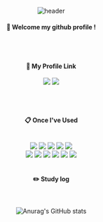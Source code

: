 <div align="center"> 

![header](https://capsule-render.vercel.app/api?type=cylinder&color=137CBD&height=150&section=header&text=LeeHoYoung&fontColor=ffffff&fontSize=70&animation=fadeIn&fontAlignY=55&desc=%20&descAlignY=62&descAlign=62)
  
####  :wave: Welcome my github profile !

  
 <br/>
 <br/>
  
####  :wave: My Profile Link
  
  <a href="https://www.notion.so/d1feed120b1b4997811ae56452fd30b8"><img src="https://img.shields.io/badge/Notion-000000?style=for-the-badge&logo=Notion&logoColor=white"></a>
  <a href="https://velog.io/@c65621"><img src="https://img.shields.io/badge/Velog-20C997?style=for-the-badge&logo=Velog&logoColor=white"></a>

  
 <br/>
 <br/>
  
####  :clipboard: Once I've Used 
  
 <br/>
  
<img src="https://img.shields.io/badge/JAVA-007396?style=for-the-badge&logo=Java&logoColor=white">
<img src="https://img.shields.io/badge/JavaScript-F7DF1E?style=for-the-badge&logo=JavaScript&logoColor=white">
<img src="https://img.shields.io/badge/Spring-6DB33F?style=for-the-badge&logo=Spring&logoColor=white">
<img src="https://img.shields.io/badge/HTML5-E34F26?style=for-the-badge&logo=HTML5&logoColor=white">
<img src="https://img.shields.io/badge/SpringSecurity-6DB33F?style=for-the-badge&logo=SpringSecurity&logoColor=white"> <br>
<img src="https://img.shields.io/badge/MySQL-4479A1?style=for-the-badge&logo=MySQL&logoColor=white">
<img src="https://img.shields.io/badge/jQuery-0769AD?style=for-the-badge&logo=jQuery&logoColor=white"> 
<img src="https://img.shields.io/badge/Gradle-02303A?style=for-the-badge&logo=Gradle&logoColor=white">
<img src="https://img.shields.io/badge/JSON-000000?style=for-the-badge&logo=JSON&logoColor=white">
<img src="https://img.shields.io/badge/IntelliJIDEA-000000?style=for-the-badge&logo=IntelliJIDEA%20IDE&logoColor=white">
<img src="https://img.shields.io/badge/github-181717?style=for-the-badge&logo=github&logoColor=white">

 
   <br/>
   <br/>
 
#### :pencil2: Study log
 
  <br/>
  
![Anurag's GitHub stats](https://github-readme-stats.vercel.app/api?username=Eehoyoung&show_icons=true&theme=radical)
